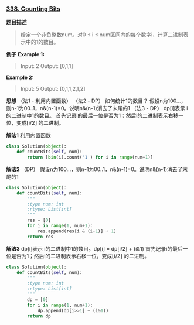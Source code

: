 ### [338. Counting Bits](https://leetcode.com/problems/counting-bits/description/)

**题目描述**
> 给定一个非负整数num。对0 ≤ i ≤ num区间内的每个数字i，计算二进制表示中的1的数目。

**例子**
**Example 1:**
>Input: 2
Output: [0,1,1]

**Example 2:**
>Input: 5
Output: [0,1,1,2,1,2]

**思想**
（法1 - 利用内置函数）
（法2 - DP）
如何统计1的数目？
假设n为100...，则n-1为00..1，n&(n-1)=0。说明n&(n-1)消去了末尾的1
（法3 - DP）
dp[i]表示 i的二进制中1的数目。
首先记录i的最后一位是否为1；然后i的二进制表示右移一位，变成⌊i/2⌋ 的二进制。

**解法1**
利用内置函数
```python
class Solution(object):
    def countBits(self, num):
        return [bin(i).count('1') for i in range(num+1)]
```
**解法2**
（DP）
假设n为100...，则n-1为00..1，n&(n-1)=0。说明n&(n-1)消去了末尾的1
```python
class Solution(object):
    def countBits(self, num):
        """
        :type num: int
        :rtype: List[int]
        """
        res = [0]
        for i in range(1, num+1):
            res.append(res[i & (i-1)] + 1)
        return res
```
**解法3**
dp[i]表示 i的二进制中1的数目。dp[i] = dp[i/2] + (i&1)
首先记录i的最后一位是否为1；然后i的二进制表示右移一位，变成⌊i/2⌋ 的二进制。
```python
class Solution(object):
    def countBits(self, num):
        """
        :type num: int
        :rtype: List[int]
        """
        dp = [0]
        for i in range(1, num+1):
            dp.append(dp[i>>1] + (i&1))
        return dp
```